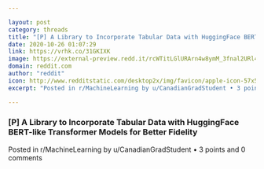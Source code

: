 ```yaml
---

layout: post
category: threads
title: "[P] A Library to Incorporate Tabular Data with HuggingFace BERT-like Transformer Models for Better Fidelity"
date: 2020-10-26 01:07:29
link: https://vrhk.co/31GKIXK
image: https://external-preview.redd.it/rcWTitLGlURArn4w8ymM_3fnal2URl49xc3kYn3GDQc.jpg?width=1200&height=256&auto=webp&crop=1200:256,smart&s=3ec3afa35c8ec2d02489baf76ac83419885cfee9
domain: reddit.com
author: "reddit"
icon: http://www.redditstatic.com/desktop2x/img/favicon/apple-icon-57x57.png
excerpt: "Posted in r/MachineLearning by u/CanadianGradStudent • 3 points and 0 comments"

---
```


### [P] A Library to Incorporate Tabular Data with HuggingFace BERT-like Transformer Models for Better Fidelity

Posted in r/MachineLearning by u/CanadianGradStudent • 3 points and 0 comments
